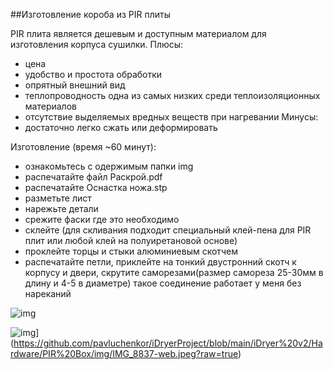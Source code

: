 ##Изготовление короба из PIR плиты

PIR плита является дешевым и доступным материалом для изготовления корпуса сушилки. 
Плюсы:
- цена
- удобство и простота обработки
- опрятный внешний вид
- теплопроводность одна из самых низких среди теплоизоляционных материалов
- отсутствие выделяемых вредных веществ при нагревании
Минусы:
- достаточно легко сжать или деформировать 

Изготовление (время ~60 минут):
- ознакомьтесь с одержимым папки img
- распечатайте файл Раскрой.pdf
- распечатайте Оснастка ножа.stp 
- разметьте лист
- нарежьте детали
- срежите фаски где это необходимо
- склейте (для скливания подходит специальный клей-пена для PIR плит или любой клей на полуиретановой основе)
- проклейте торцы и стыки алюминиевым скотчем
- распечатайте петли, приклейте на тонкий двустронний скотч к корпусу и двери, скрутите саморезами(размер самореза 25-30мм в длину и 4-5 в диаметре) такое соединение работает у меня без нареканий


![img]([../master/iDryer%20v2/Hardware/PIR%20Box/IMG_8835-web.jpeg](https://github.com/pavluchenkor/iDryerProject/blob/main/iDryer%20v2/Hardware/PIR%20Box/img/IMG_8837-web.jpeg?raw=true))<br>

![img]([../master/iDryer%20v2/Hardware/PIR%20Box/IMG_8835-web.jpeg)](https://github.com/pavluchenkor/iDryerProject/blob/main/iDryer%20v2/Hardware/PIR%20Box/img/IMG_8837-web.jpeg?raw=true)<br>